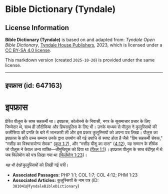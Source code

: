 # Bible Dictionary (Tyndale)

## License Information

**Bible Dictionary (Tyndale)** is based on and adapted from: _Tyndale Open Bible Dictionary_, [Tyndale House Publishers](https://tyndaleopenresources.com/), 2023, which is licensed under a [CC BY-SA 4.0 license](https://creativecommons.org/licenses/by-sa/4.0/legalcode.en).

This markdown version (created `2025-10-20`) is provided under the same license.



--------------------------------

## इपफ्रास (id: 647163)

इपफ्रास
=======

प्रेरित पौलुस के साथ सहकर्मी था। इपफ्रास, कोलोस्से के निवासी, नगर के सुसमाचार प्रचार के लिए जिम्मेदार थे, साथ ही लौदीकिया और हियरापुलिस के लिए भी। उनके माध्यम से पौलुस ने कुलुस्सियों की कलीसिया की प्रगति के बारे में जानकारी ली और इस प्रकार कुलुस्सियों को अपना पत्र लिखा। पौलुस का इपफ्रास के प्रति उच्च सम्मान उनके द्वारा उपयोग की गई उपाधि से स्पष्ट होता है जैसे "प्रिय सहकर्मी सेवक," "मसीह का विश्वासयोग्य सेवक" ([कुल 1:7](https://ref.ly/Col1:7)), और "मसीह यीशु का दास" ([4:12](https://ref.ly/Col4:12)), यह सम्मान के शीर्षक जो पौलुस ने केवल अन्य व्यक्ति—तीमुथियुस को दिया था ([फिल 1:1](https://ref.ly/Phil1:1))। इपफ्रास पौलुस के साथ बंदीगृह में थे जब फिलेमोन को पत्र लिखा गया था ([फिलेमोन 1:23](https://ref.ly/Phlm1:23))।

*यह भी देखें* कुलुस्सियों को लिखी गई पत्री।

* **Associated Passages:** PHP 1:1; COL 1:7; COL 4:12; PHM 1:23
* **Associated Articles:** कुलुस्सियों के नाम पत्र (ID: `381041@TyndaleBibleDictionary`)

